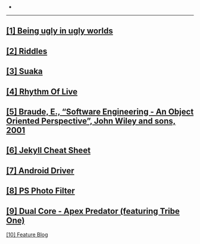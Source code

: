 -
---
[[1] Being ugly in ugly worlds](_posts/2020-12-28-ugly.md)
---
[[2] Riddles](_posts/2020-12-28-riddles.md)
---
[[3] Suaka](_posts/2020-12-28-suaka.md)
---
<a href="https://www.youtube.com/watch?v=3x1ryJxlEDI">[4] Rhythm Of Live</a>
---
[[5] Braude, E., “Software Engineering - An Object Oriented Perspective”, John Wiley and sons, 2001](https://www2.informatik.hu-berlin.de/~wwwcompsoft/intkoop/jcse/case_studies/encounter/EncounterSRS.html)
---
[[6] Jekyll Cheat Sheet](https://learn.cloudcannon.com/jekyll-cheat-sheet/)
---
[[7] Android Driver](https://developer.android.com/studio/command-line/adb)
---
[[8] PS Photo Filter](_posts/2021-01-03-vis.md)
---
[[9] Dual Core - Apex Predator (featuring Tribe One)](https://defconcommunications.bandcamp.com/album/def-con-26-the-official-soundtrack)
---
[[10] Feature Blog](_posts/2021-01-05-feature-blog.md)
